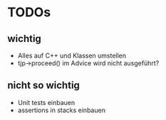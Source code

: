 # TODOs

## wichtig
* Alles auf C++ und Klassen umstellen
* tjp->proceed() im Advice wird nicht ausgeführt?

## nicht so wichtig
* Unit tests einbauen
* assertions in stacks einbauen
